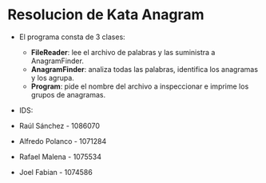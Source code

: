 # Resolucion de Kata Anagram
- El programa consta de 3 clases:
    - **FileReader**: lee el archivo de palabras y las suministra a AnagramFinder.
    - **AnagramFinder**: analiza todas las palabras, identifica los anagramas y los agrupa. 
    - **Program**: pide el nombre del archivo a inspeccionar e imprime los grupos de anagramas. 

- IDS:
- Raúl Sánchez - 1086070
- Alfredo Polanco - 1071284
- Rafael Malena - 1075534
- Joel Fabian - 1074586
